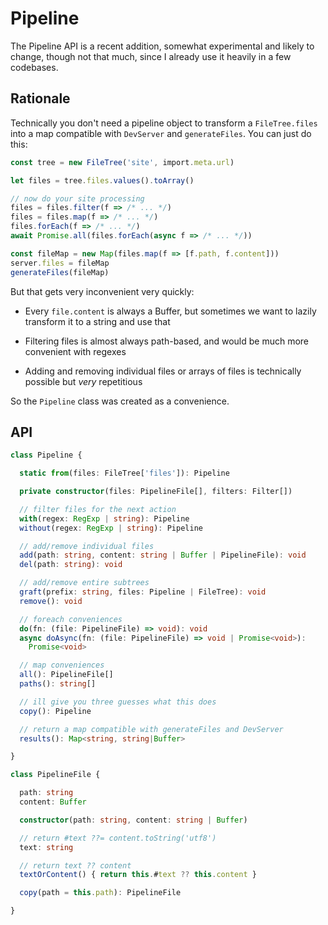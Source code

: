 # Pipeline

The Pipeline API is a recent addition, somewhat experimental
and likely to change, though not that much, since I already
use it heavily in a few codebases.

## Rationale

Technically you don't need a pipeline object to transform
a `FileTree.files` into a map compatible with `DevServer`
and `generateFiles`. You can just do this:

```ts
const tree = new FileTree('site', import.meta.url)

let files = tree.files.values().toArray()

// now do your site processing
files = files.filter(f => /* ... */)
files = files.map(f => /* ... */)
files.forEach(f => /* ... */)
await Promise.all(files.forEach(async f => /* ... */))

const fileMap = new Map(files.map(f => [f.path, f.content]))
server.files = fileMap
generateFiles(fileMap)
```

But that gets very inconvenient very quickly:

* Every `file.content` is always a Buffer, but sometimes
  we want to lazily transform it to a string and use that

* Filtering files is almost always path-based,
  and would be much more convenient with regexes

* Adding and removing individual files or arrays of files
  is technically possible but *very* repetitious

So the `Pipeline` class was created as a convenience.

## API

```typescript
class Pipeline {

  static from(files: FileTree['files']): Pipeline

  private constructor(files: PipelineFile[], filters: Filter[])

  // filter files for the next action
  with(regex: RegExp | string): Pipeline
  without(regex: RegExp | string): Pipeline

  // add/remove individual files
  add(path: string, content: string | Buffer | PipelineFile): void
  del(path: string): void

  // add/remove entire subtrees
  graft(prefix: string, files: Pipeline | FileTree): void
  remove(): void

  // foreach conveniences
  do(fn: (file: PipelineFile) => void): void
  async doAsync(fn: (file: PipelineFile) => void | Promise<void>):
    Promise<void>

  // map conveniences
  all(): PipelineFile[]
  paths(): string[]

  // ill give you three guesses what this does
  copy(): Pipeline

  // return a map compatible with generateFiles and DevServer
  results(): Map<string, string|Buffer>

}

class PipelineFile {

  path: string
  content: Buffer

  constructor(path: string, content: string | Buffer)

  // return #text ??= content.toString('utf8')
  text: string

  // return text ?? content
  textOrContent() { return this.#text ?? this.content }

  copy(path = this.path): PipelineFile

}
```
